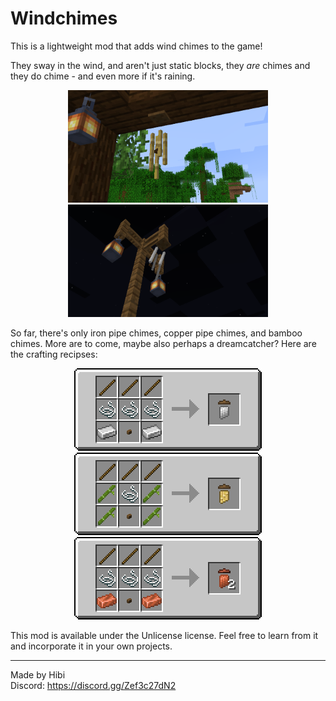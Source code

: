 # Windchimes

This is a lightweight mod that adds wind chimes to the game!

They sway in the wind, and aren't just static blocks, they *are* chimes and they do chime - and even more if it's raining.

<p align="center">
<img src=".pretty-readme/screenshot_1.png" width="320px">
<img src=".pretty-readme/screenshot_2.png" width="320px">
</p>

So far, there's only iron pipe chimes, copper pipe chimes, and bamboo chimes.
More are to come, maybe also perhaps a dreamcatcher?
Here are the crafting recipses:

<p align="center">
<img src=".pretty-readme/iron_chime_recipe.png">
<img src=".pretty-readme/bamboo_chime_recipe.png">
<img src=".pretty-readme/copper_chime_recipe.png">
</p>

This mod is available under the Unlicense license.
Feel free to learn from it and incorporate it in your own projects.

---

Made by Hibi\
Discord: https://discord.gg/Zef3c27dN2
